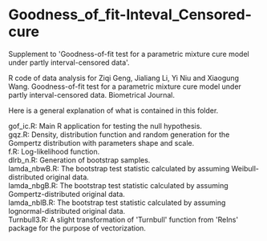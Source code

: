 # Goodness_of_fit-Inteval_Censored-cure
Supplement to 'Goodness-of-fit test for a parametric mixture cure model under partly interval-censored data'.

R code of data analysis for Ziqi Geng, Jialiang Li, Yi Niu and Xiaogung Wang. Goodness-of-fit test for a parametric mixture cure model under partly interval-censored data. Biometrical Journal. 

Here is a general explanation of what is contained in this folder.

gof_ic.R:     Main R application for testing the null hypothesis.  
gqz.R:        Density, distribution function and random generation for the Gompertz distribution with parameters shape and scale.  
f.R:          Log-likelihood function.  
dlrb_n.R:     Generation of bootstrap samples.  
lamda_nbwB.R: The bootstrap test statistic calculated by assuming Weibull-distributed original data.  
lamda_nbgB.R: The bootstrap test statistic calculated by assuming Gompertz-distributed original data.  
lamda_nblB.R: The bootstrap test statistic calculated by assuming lognormal-distributed original data.  
Turnbull3.R:  A slight transformation of 'Turnbull' function from 'ReIns' package for the purpose of vectorization.
